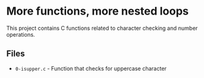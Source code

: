 # More functions, more nested loops

This project contains C functions related to character checking and number operations.

## Files
- `0-isupper.c` - Function that checks for uppercase character
